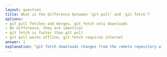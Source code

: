```yaml
---
layout: question
title: What is the difference between 'git pull' and 'git fetch'?
options:
- git pull fetches and merges, git fetch only downloads
- No difference, they are identical
- git fetch is faster than git pull
- git pull works offline, git fetch requires internet
answer: 1
explanation: "git fetch downloads changes from the remote repository without merging them, while git pull performs a fetch followed by a merge, updating your current branch with remote changes."
---
```

